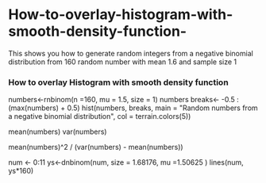 # How-to-overlay-histogram-with-smooth-density-function-
This shows you how to generate random integers from a negative binomial distribution  from 160 random number with mean 1.6 and sample size 1
### How to overlay Histogram with smooth density function ###
numbers<-rnbinom(n =160, mu = 1.5, size = 1)
numbers
breaks<- -0.5 : (max(numbers) + 0.5)
hist(numbers, breaks, main = "Random numbers from a negative binomial distribution", col = terrain.colors(5))

mean(numbers)
var(numbers)

mean(numbers)^2 / (var(numbers) - mean(numbers))

num <- 0:11
ys<-dnbinom(num, size = 1.68176, mu =1.50625 )
lines(num, ys*160)
